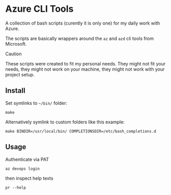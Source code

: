 # Azure CLI Tools

A collection of bash scripts (curently it is only one) for my daily work with Azure.

The scripts are basically wrappers around the `az` and `azd` cli tools from Microsoft.

> [!CAUTION]
> These scripts were created to fit my personal needs. They might not fit your needs, they might not work on your machine, they might not work with your project setup.

## Install

Set symlinks to `~/bin/` folder:

    make

Alternatively symlink to custom folders like this example:

    make BINDIR=/usr/local/bin/ COMPLETIONSDIR=/etc/bash_completions.d

## Usage

Authenticate via PAT

    az devops login

then inspect help texts

    pr --help
